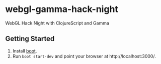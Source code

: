 # webgl-gamma-hack-night
WebGL Hack Night with ClojureScript and Gamma

## Getting Started

1. Install [boot](https://github.com/boot-clj/boot#install).
2. Run `boot start-dev` and point your browser at http://localhost:3000/.
